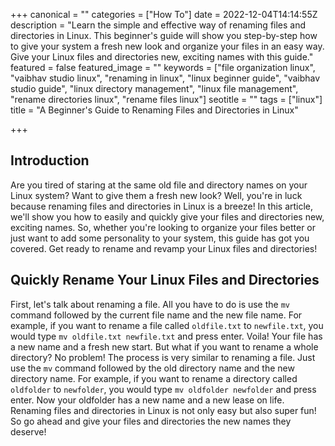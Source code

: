 +++
canonical = ""
categories = ["How To"]
date = 2022-12-04T14:14:55Z
description = "Learn the simple and effective way of renaming files and directories in Linux. This beginner's guide will show you step-by-step how to give your system a fresh new look and organize your files in an easy way. Give your Linux files and directories new, exciting names with this guide."
featured = false
featured_image = ""
keywords = ["file organization linux", "vaibhav studio linux", "renaming in linux", "linux beginner guide", "vaibhav studio guide", "linux directory management", "linux file management", "rename directories linux", "rename files linux"]
seotitle = ""
tags = ["linux"]
title = "A Beginner's Guide to Renaming Files and Directories in Linux"

+++
## Introduction

Are you tired of staring at the same old file and directory names on your Linux system? Want to give them a fresh new look? Well, you're in luck because renaming files and directories in Linux is a breeze! In this article, we'll show you how to easily and quickly give your files and directories new, exciting names. So, whether you're looking to organize your files better or just want to add some personality to your system, this guide has got you covered. Get ready to rename and revamp your Linux files and directories!

## Quickly Rename Your Linux Files and Directories

First, let's talk about renaming a file. All you have to do is use the `mv` command followed by the current file name and the new file name. For example, if you want to rename a file called `oldfile.txt` to `newfile.txt`, you would type `mv oldfile.txt newfile.txt` and press enter. Voila! Your file has a new name and a fresh new start. But what if you want to rename a whole directory? No problem! The process is very similar to renaming a file. Just use the `mv` command followed by the old directory name and the new directory name. For example, if you want to rename a directory called `oldfolder` to `newfolder`, you would type `mv oldfolder newfolder` and press enter. Now your oldfolder has a new name and a new lease on life. Renaming files and directories in Linux is not only easy but also super fun! So go ahead and give your files and directories the new names they deserve!